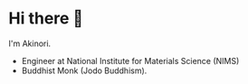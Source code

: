 # Hi there 👋

I'm Akinori. 

- Engineer at National Institute for Materials Science (NIMS)
- Buddhist Monk (Jodo Buddhism).
